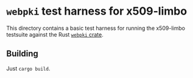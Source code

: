 # `webpki` test harness for x509-limbo

This directory contains a basic test harness for running the x509-limbo
testsuite against the Rust [`webpki` crate].

[`webpki` crate]: https://docs.rs/webpki/latest/webpki/index.html

## Building

Just `cargo build`.
